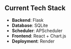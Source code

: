 ## Current Tech Stack
- **Backend**: Flask  
- **Database**: SQLite  
- **Scheduler**: APScheduler  
- **Frontend**: React + Chart.js  
- **Deployment**: Render